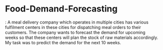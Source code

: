 # Food-Demand-Forecasting
: A meal delivery company which operates in multiple cities has various fulfilment centers in these cities for dispatching meal orders to their customers. The company wants to forecast the demand for upcoming weeks so that these centers will plan the stock of raw materials accordingly. My task was to predict the demand for the next 10 weeks.
